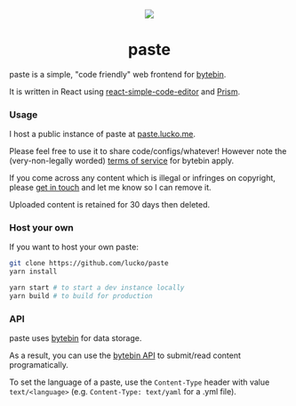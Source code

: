 <h3 align="center"><img src="https://i.imgur.com/Aifb3lU.png"></h3>
<h1 align="center">paste</h1>

paste is a simple, "code friendly" web frontend for [bytebin](https://github.com/lucko/bytebin).

It is written in React using [react-simple-code-editor](https://github.com/satya164/react-simple-code-editor) and [Prism](https://github.com/PrismJS/prism).

### Usage
I host a public instance of paste at [paste.lucko.me](https://paste.lucko.me).

Please feel free to use it to share code/configs/whatever! However note the (very-non-legally worded) [terms of service](https://github.com/lucko/bytebin#public-instances) for bytebin apply.

If you come across any content which is illegal or infringes on copyright, please [get in touch](https://lucko.me/contact) and let me know so I can remove it.

Uploaded content is retained for 30 days then deleted.

### Host your own
If you want to host your own paste:

```bash
git clone https://github.com/lucko/paste
yarn install

yarn start # to start a dev instance locally
yarn build # to build for production
```

### API
paste uses [bytebin](https://github.com/lucko/bytebin) for data storage.

As a result, you can use the [bytebin API](https://github.com/lucko/bytebin#api-usage) to submit/read content programatically.

To set the language of a paste, use the `Content-Type` header with value `text/<language>` (e.g. `Content-Type: text/yaml` for a .yml file).